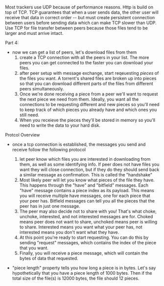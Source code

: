 Most trackers use UDP because of performance reasons. Http is build on top of TCP.
TCP guarantees that when a user sends data, the other user will receive that data in correct order -- but must create persistent connection between users before sending data which can make TCP slower than UDP.
Use TCP for file transfer between peers because those files tend to be larger and must arrive intact.

Part 4:
- now we can get a list of peers, let's download files from them
    1. create a TCP connection with all the peers in your list. The more peers you can get connected to the faster you can download your files.
    2. after peer setup with message exchange, start reqeuesting _pieces_ of the files you want. A torrent's shared files are broken up into pieces so that you can download different parts of the files from different peers simultaneously.
    3. Once we're done receiving a piece from a peer we'll want to request the next piece we need from them. Ideally, you want all the connections to be requesting different and new pieces so you'll need to keep track of which pieces you already have and which ones you still need.
    4. When you receieve the pieces they'll be stored in memory so you'll need to write the data to your hard disk. 

Protcol Overview
- once a tcp connection is established, the messages you send and receive follow the following protocol
  1. let peer know which files you are interested in downloading from them, as well as some identifying info. If peer does not have files you want they will close connection, but if they do they should send back a similar message as confirmation. This is called the "handshake"
  2. Most likely peer will let you know what pieces of the file they have. This happens through the "have" and "bitfield" messages. Each "have" message contains a piece index as its payload. This means you will receive multiple have messages, one for each piece that your peer has. Bitfield messages can tell you all the pieces that the peer has in just one message.
  3. The peer may also decide not to share with you! That's what choke, unchoke, interested, and not interested messages are for. Choked means peer does not want to share, unchoked means peer is willing to share. Interested means you want what your peer has, not interested means you don't want what they have.
  4. At this point you're ready to start requesting. You can do this by sending "request" messages, which contains the index of the piece that you want.
  5. Finally, you will receive a piece message, which will contain the bytes of data that requested. 


- "piece length" property tells you how long a piece is in bytes. Let's say hypothetically that you have a piece length of 1000 bytes. Then if the total size of the file(s) is 12000 bytes, the file should 12 pieces.

